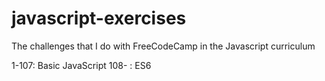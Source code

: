 # javascript-exercises
The challenges that I do with FreeCodeCamp in the Javascript curriculum

1-107: Basic JavaScript
108- : ES6
